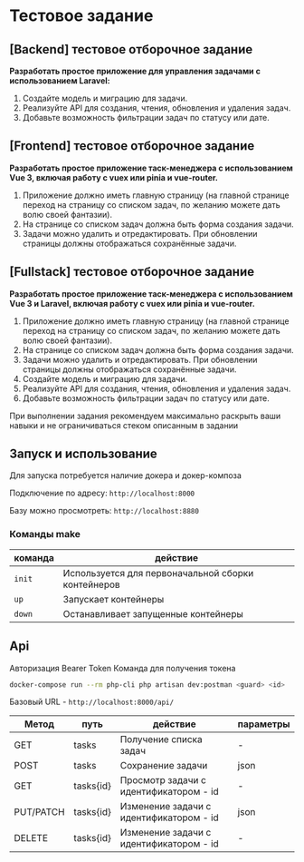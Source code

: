 # Тестовое задание

## [Backend] тестовое отборочное задание

**Разработать простое приложение для управления задачами с использованием 
Laravel:**

1. Создайте модель и миграцию для задачи.
2. Реализуйте API для создания, чтения, обновления и удаления задач.
3. Добавьте возможность фильтрации задач по статусу или дате.

## [Frontend] тестовое отборочное задание

**Разработать простое приложение таск-менеджера с использованием Vue 3, 
включая работу с vuex или pinia и vue-router.**

1. Приложение должно иметь главную страницу 
    (на главной странице переход на страницу со списком задач,
    по желанию можете дать волю своей фантазии).
2. На странице со списком задач должна быть форма создания задачи.
3. Задачи можно удалить и отредактировать. 
    При обновлении страницы должны отображаться сохранённые задачи.

## [Fullstack] тестовое отборочное задание

**Разработать простое приложение таск-менеджера с использованием Vue 3 и 
Laravel, включая работу с vuex или pinia и vue-router.**

1. Приложение должно иметь главную страницу 
    (на главной странице переход на страницу со списком задач, 
    по желанию можете дать волю своей фантазии).
2. На странице со списком задач должна быть форма создания задачи.
3. Задачи можно удалить и отредактировать. 
    При обновлении страницы должны отображаться сохранённые задачи.
4. Создайте модель и миграцию для задачи.
5. Реализуйте API для создания, чтения, обновления и удаления задач.
6. Добавьте возможность фильтрации задач по статусу или дате.

При выполнении задания рекомендуем максимально раскрыть ваши навыки и не
ограничиваться стеком описанным в задании

## Запуск и использование

Для запуска потребуется наличие докера и докер-композа

Подключение по адресу: `http://localhost:8000`

Базу можно просмотреть: `http://localhost:8880`

### Команды make

| команда | действие                                            |
|---|-----------------------------------------------------|
|`init`| 	Используется для первоначальной сборки контейнеров |
|`up`	|Запускает контейнеры|
|`down`|	Останавливает запущенные контейнеры|

## Api

Авторизация Bearer Token
Команда для получения токена 

```bash
docker-compose run --rm php-cli php artisan dev:postman <guard> <id>
```

Базовый URL - `http://localhost:8000/api/`

| Метод     | путь       | действие                                 | параметры |
|-----------|------------|------------------------------------------|-----------|
| GET       | tasks      | Получение списка задач                   | -         |
| POST      | tasks      | Сохранение задачи                        | json      |
| GET       | tasks{id}  | Просмотр задачи с идентификатором - id   | -         |
| PUT/PATCH | tasks{id}  | Изменение задачи с идентификатором - id  | json      |
| DELETE    | tasks{id}  | Изменение задачи с идентификатором - id  | -         |

